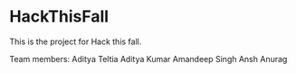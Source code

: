 # HackThisFall

This is the project for Hack this fall.

Team members:
Aditya Teltia
Aditya Kumar 
Amandeep Singh
Ansh Anurag
